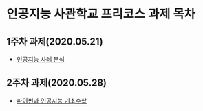 # 인공지능 사관학교 프리코스 과제 목차

## 1주차 과제(2020.05.21)
- [인공지능 사례 분석](https://github.com/jayten42/precourse-gj-aischool-assignment/blob/master/1%EC%A3%BC%EC%B0%A8_%EA%B3%BC%EC%A0%9C.ipynb)

## 2주차 과제(2020.05.28)
- [파이썬과 인공지능 기초수학](https://github.com/jayten42/precourse-gj-aischool-assignment/blob/master/2%EC%A3%BC%EC%B0%A8%EA%B3%BC%EC%A0%9C.ipynb)
